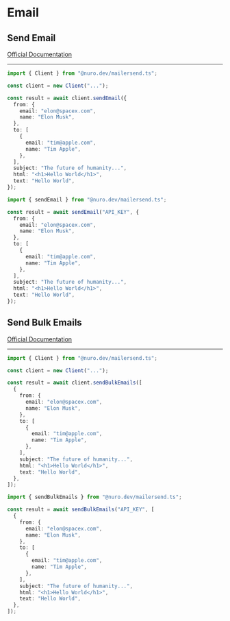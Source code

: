 # Email

## Send Email

[Official Documentation](https://developers.mailersend.com/api/v1/email.html#send-an-email)

---

```typescript
import { Client } from "@nuro.dev/mailersend.ts";

const client = new Client("...");

const result = await client.sendEmail({
  from: {
    email: "elon@spacex.com",
    name: "Elon Musk",
  },
  to: [
    {
      email: "tim@apple.com",
      name: "Tim Apple",
    },
  ],
  subject: "The future of humanity...",
  html: "<h1>Hello World</h1>",
  text: "Hello World",
});
```

```typescript
import { sendEmail } from "@nuro.dev/mailersend.ts";

const result = await sendEmail("API_KEY", {
  from: {
    email: "elon@spacex.com",
    name: "Elon Musk",
  },
  to: [
    {
      email: "tim@apple.com",
      name: "Tim Apple",
    },
  ],
  subject: "The future of humanity...",
  html: "<h1>Hello World</h1>",
  text: "Hello World",
});
```

## Send Bulk Emails

[Official Documentation](https://developers.mailersend.com/api/v1/email.html#send-bulk-emails)

---

```typescript
import { Client } from "@nuro.dev/mailersend.ts";

const client = new Client("...");

const result = await client.sendBulkEmails([
  {
    from: {
      email: "elon@spacex.com",
      name: "Elon Musk",
    },
    to: [
      {
        email: "tim@apple.com",
        name: "Tim Apple",
      },
    ],
    subject: "The future of humanity...",
    html: "<h1>Hello World</h1>",
    text: "Hello World",
  },
]);
```

```typescript
import { sendBulkEmails } from "@nuro.dev/mailersend.ts";

const result = await sendBulkEmails("API_KEY", [
  {
    from: {
      email: "elon@spacex.com",
      name: "Elon Musk",
    },
    to: [
      {
        email: "tim@apple.com",
        name: "Tim Apple",
      },
    ],
    subject: "The future of humanity...",
    html: "<h1>Hello World</h1>",
    text: "Hello World",
  },
]);
```
